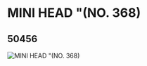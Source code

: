 # MINI HEAD "(NO. 368)
## 50456
![MINI HEAD "(NO. 368)](https://lc-www-live-s.legocdn.com/media/bricks/5/2/4238525.jpg)